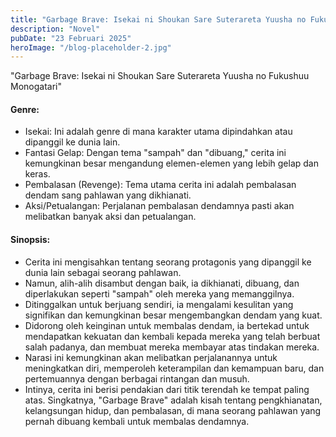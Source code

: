 ```yaml
---
title: "Garbage Brave: Isekai ni Shoukan Sare Suterareta Yuusha no Fukushuu Monogatari"
description: "Novel"
pubDate: "23 Februari 2025"
heroImage: "/blog-placeholder-2.jpg"
---
```


"Garbage Brave: Isekai ni Shoukan Sare Suterareta Yuusha no Fukushuu Monogatari"

#### Genre:
 * Isekai: Ini adalah genre di mana karakter utama dipindahkan atau dipanggil ke dunia lain.
 * Fantasi Gelap: Dengan tema "sampah" dan "dibuang," cerita ini kemungkinan besar mengandung elemen-elemen yang lebih gelap dan keras.
 * Pembalasan (Revenge): Tema utama cerita ini adalah pembalasan dendam sang pahlawan yang dikhianati.
 * Aksi/Petualangan: Perjalanan pembalasan dendamnya pasti akan melibatkan banyak aksi dan petualangan.

#### Sinopsis:
 * Cerita ini mengisahkan tentang seorang protagonis yang dipanggil ke dunia lain sebagai seorang pahlawan.
 * Namun, alih-alih disambut dengan baik, ia dikhianati, dibuang, dan diperlakukan seperti "sampah" oleh mereka yang memanggilnya.
 * Ditinggalkan untuk berjuang sendiri, ia mengalami kesulitan yang signifikan dan kemungkinan besar mengembangkan dendam yang kuat.
 * Didorong oleh keinginan untuk membalas dendam, ia bertekad untuk mendapatkan kekuatan dan kembali kepada mereka yang telah berbuat salah padanya, dan membuat mereka membayar atas tindakan mereka.
 * Narasi ini kemungkinan akan melibatkan perjalanannya untuk meningkatkan diri, memperoleh keterampilan dan kemampuan baru, dan pertemuannya dengan berbagai rintangan dan musuh.
 * Intinya, cerita ini berisi pendakian dari titik terendah ke tempat paling atas.
Singkatnya, "Garbage Brave" adalah kisah tentang pengkhianatan, kelangsungan hidup, dan pembalasan, di mana seorang pahlawan yang pernah dibuang kembali untuk membalas dendamnya.
